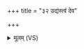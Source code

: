 +++
title = "३२ उद्यंस्त्वं देव"

+++
<details><summary>मूलम् (VS)</summary>

उ॒द्यंस्त्वं दे॑व सूर्य स॒पत्ना॒नव॑ मे जहि। अवै॑ना॒नश्म॑ना जहि॒ ते य॑न्त्वध॒मं तमः॑ ॥
</details>